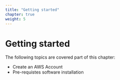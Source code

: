 ```yaml
---
title: "Getting started"
chapter: true
weight: 5
---
```


# Getting started

The following topics are covered part of this chapter:

* Create an AWS Account
* Pre-requistes software installation
